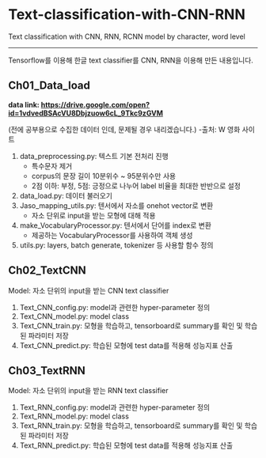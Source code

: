 # Text-classification-with-CNN-RNN
Text classification with CNN, RNN, RCNN model by character, word level

-----------------------------------------------------------

Tensorflow를 이용해 한글 text classifier를 CNN, RNN을 이용해 만든 내용입니다.

## Ch01_Data_load
**data link: https://drive.google.com/open?id=1vdvedBSAcVU8Dbjzuow6cL_9Tkc9zGVM**

(전에 공부용으로 수집한 데이터 인데, 문제될 경우 내리겠습니다.) -출처: W 영화 사이트
1. data_preprocessing.py: 텍스트 기본 전처리 진행
    - 특수문자 제거
    - corpus의 문장 길이 10분위수 ~ 95분위수만 사용
    - 2점 이하: 부정, 5점: 긍정으로 나누어 label 비율을 최대한 반반으로 설정
2. data_load.py: 데이터 불러오기
3. Jaso_mapping_utils.py: 텐서에서 자소를 onehot vector로 변환
    - 자소 단위로 input을 받는 모형에 대해 적용
4. make_VocabularyProcessor.py: 텐서에서 단어를 index로 변환
    - 제공하는 VocabularyProcessor를 사용하여 객체 생성
5. utils.py: layers, batch generate, tokenizer 등 사용할 함수 정의

## Ch02_TextCNN
Model: 자소 단위의 input을 받는 CNN text classifier
1. Text_CNN_config.py: model과 관련한 hyper-parameter 정의
2. Text_CNN_model.py: model class
3. Text_CNN_train.py: 모형을 학습하고, tensorboard로 summary를 확인 및 학습된 파라미터 저장
4. Text_CNN_predict.py: 학습된 모형에 test data를 적용해 성능지표 산출

## Ch03_TextRNN
Model: 자소 단위의 input을 받는 RNN text classifier
1. Text_RNN_config.py: model과 관련한 hyper-parameter 정의
2. Text_RNN_model.py: model class
3. Text_RNN_train.py: 모형을 학습하고, tensorboard로 summary를 확인 및 학습된 파라미터 저장
4. Text_RNN_predict.py: 학습된 모형에 test data를 적용해 성능지표 산출
